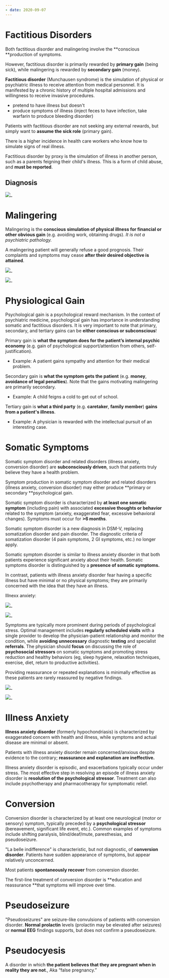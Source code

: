 ```yaml
---
- date: 2020-09-07
---
```


# Factitious Disorders

<!-- factitious vs malingering.. -->

Both factitious disorder and malingering involve the \*\*conscious \*\*production of symptoms.

However, factitious disorder is primarily rewarded by **primary gain** (being sick), while malingering is rewarded by **secondary gain** (money).

<!-- factitious disorder aka, 2 common presentations, demographic.. -->

**Factitious disorder** (Munchausen syndrome) is the simulation of physical or psychiatric illness to receive attention from medical personnel. It is manifested by a chronic history of multiple hospital admissions and willingness to receive invasive procedures.

- pretend to have illness but doesn't
- produce symptoms of illness (inject feces to have infection, take warfarin to produce bleeding disorder)

Patients with factitious disorder are not seeking any external rewards, but simply want to **assume the sick role** (primary gain).

There is a higher incidence in health care workers who know how to simulate signs of real illness.

<!-- ignore.. -->

Factitious disorder by proxy is the simulation of illness in another person, such as a parents feigning their child's illness. This is a form of child abuse, and **must be reported**.

## Diagnosis

![_](https://i.imgur.com/BNnyuEQ.png)

# Malingering

Malingering is the **conscious simulation of physical illness for financial or other obvious gain** (e.g. avoiding work, obtaining drugs). _It is not a psychiatric pathology._

A malingering patient will generally refuse a good prognosis. Their complaints and symptoms may cease **after their desired objective is attained**.

<!-- malingering patient demographics.. -->

![_](https://i.imgur.com/Mf5JM8d.png)

<!-- malingering patient presentation.. -->

![_](https://i.imgur.com/xjh48sf.png)

# Physiological Gain

<!-- ignore.. -->

Psychological gain is a psychological reward mechanism. In the context of psychiatric medicine, psychological gain has importance in understanding somatic and factitious disorders. It is very important to note that primary, secondary, and tertiary gains can be **either conscious or subconscious**!

<!-- primary, secondary, tertiary gain.. -->

Primary gain is **what the symptom does for the patient’s internal psychic economy** (e.g. gain of psychological support/attention from others, self-justification).

- Example: A patient gains sympathy and attention for their medical problem.

Secondary gain is **what the symptom gets the patient** (e.g. **money**, **avoidance of legal penalties**). Note that the gains motivating malingering are primarily secondary.

- Example: A child feigns a cold to get out of school.

Tertiary gain is **what a third party** (e.g. **caretaker**, **family member**) **gains from a patient's illness**.

- Example: A physician is rewarded with the intellectual pursuit of an interesting case.

# Somatic Symptoms

<!-- ignore.. -->

Somatic symptom disorder and related disorders (illness anxiety, conversion disorder) are **subconsciously driven**, such that patients truly believe they have a health problem.

Symptom production in somatic symptom disorder and related disorders (illness anxiety, conversion disorder) may either produce \*\*primary or secondary \*\*psychological gain.

<!-- somatic symptom disorder is, time.. -->

Somatic symptom disorder is characterized by **at least one somatic symptom** (including pain) with associated **excessive thoughts or behavior** related to the symptom (anxiety, exaggerated fear, excessive behavioral changes). Symptoms must occur for **>6 months**.

Somatic symptom disorder is a new diagnosis in DSM-V, replacing somatization disorder and pain disorder. The diagnostic criteria of somatization disorder (4 pain symptoms, 2 GI symptoms, etc.) no longer apply.

<!-- somatic symptom disorder vs illness anxiety disorder.. -->

Somatic symptom disorder is similar to illness anxiety disorder in that both patients experience significant anxiety about their health. Somatic symptoms disorder is distinguished by a **presence of somatic symptoms.**

In contrast, patients with illness anxiety disorder fear having a specific illness but have minimal or no physical symptoms; they are primarily concerned with the idea that they have an illness.

Illnexx anxiety:

![_](https://i.imgur.com/14AcIQH.png)

<!-- somatic symptoms vs panic vs schizophrenic.. -->

![_](https://i.imgur.com/w1QZ3HX.png)

<!-- somatic symptoms treatment.. -->

Symptoms are typically more prominent during periods of psychological stress.  Optimal management includes **regularly scheduled visits** with a single provider to develop the physician-patient relationship and monitor the condition, while **avoiding unnecessary** diagnostic **testing** and specialist **referrals**.  The physician should **focus** on discussing the role of **psychosocial stressors** on somatic symptoms and promoting stress reduction and healthy behaviors (eg, sleep hygiene, relaxation techniques, exercise, diet, return to productive activities).

Providing reassurance or repeated explanations is minimally effective as these patients are rarely reassured by negative findings.

<!-- ignore.. -->

![_](https://i.imgur.com/8iHyjs9.png)

![_](https://i.imgur.com/YAv4HlB.png)

# Illness Anxiety

<!-- ignore.. -->

**Illness anxiety disorder** (formerly hypochondriasis) is characterized by exaggerated concern with health and illness, while symptoms and actual disease are minimal or absent.

<!-- illness anxiety treatment.. -->

Patients with illness anxiety disorder remain concerned/anxious despite evidence to the contrary; **reassurance and explanation are ineffective.**

Illness anxiety disorder is episodic, and exacerbations typically occur under stress. The most effective step in resolving an episode of illness anxiety disorder is **resolution of the psychological stressor**. Treatment can also include psychotherapy and pharmacotherapy for symptomatic relief.

# Conversion

<!-- conversion disorder is, classic symptom, treatment.. -->

Conversion disorder is characterized by at least one neurological (motor or sensory) symptom, typically preceded by a **psychological stressor** (bereavement, significant life event, etc.). Common examples of symptoms include shifting paralysis, blind/deaf/mute, paresthesias, and pseudoseizure.

"La belle indifference" is characteristic, but not diagnostic, of **conversion disorder**. Patients have sudden appearance of symptoms, but appear relatively unconcerned.

Most patients **spontaneously recover** from conversion disorder.

The first-line treatment of conversion disorder is \*\*education and reassurance \*\*that symptoms will improve over time.

# Pseudoseizure

<!-- pseudoseizure lab values.. -->

"Pseudoseizures" are seizure-like convulsions of patients with conversion disorder. **Normal prolactin** levels (prolactin may be elevated after seizures) or **normal EEG** findings supports, but does not confirm a pseudoseizure.

# Pseudocyesis

<!-- pseudocyesis is, aka -->

A disorder in which **the patient believes that they are pregnant when in reality they are not**., Aka “false pregnancy.”
